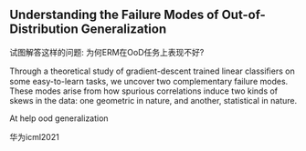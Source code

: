 ## Understanding the Failure Modes of Out-of-Distribution Generalization

试图解答这样的问题: 为何ERM在OoD任务上表现不好?

Through a theoretical study of gradient-descent trained linear classiﬁers on some easy-to-learn tasks, we uncover two complementary failure modes. These modes arise from how spurious correlations induce two kinds of skews in the data: one geometric in nature, and another, statistical in nature.



At help ood generalization

华为icml2021